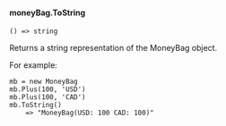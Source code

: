#### moneyBag.ToString

``` suneido
() => string
```

Returns a string representation of the MoneyBag object.

For example:

``` suneido
mb = new MoneyBag
mb.Plus(100, 'USD')
mb.Plus(100, 'CAD')
mb.ToString()
    => "MoneyBag(USD: 100 CAD: 100)"
```